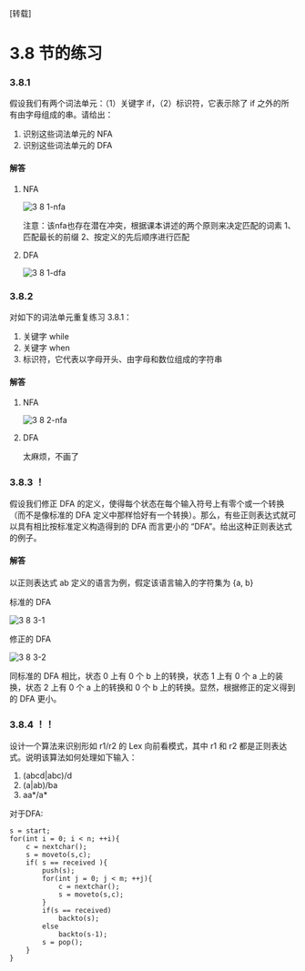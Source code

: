 [转载]
# 3.8 节的练习

### 3.8.1

假设我们有两个词法单元：（1）关键字 if，（2）标识符，它表示除了 if 之外的所有由字母组成的串。请给出：

1. 识别这些词法单元的 NFA
2. 识别这些词法单元的 DFA

#### 解答

1. NFA

    ![3 8 1-nfa](https://f.cloud.github.com/assets/340282/448499/c5cb2ba0-b248-11e2-94f4-90d117eabdfd.gif)
    
    注意：该nfa也存在潜在冲突，根据课本讲述的两个原则来决定匹配的词素 1、匹配最长的前缀 2、按定义的先后顺序进行匹配

2. DFA

    ![3 8 1-dfa](https://f.cloud.github.com/assets/340282/448502/cb3623ba-b248-11e2-8397-d15e14def501.gif)


### 3.8.2

对如下的词法单元重复练习 3.8.1：

1. 关键字 while
2. 关键字 when
3. 标识符，它代表以字母开头、由字母和数位组成的字符串

#### 解答

1. NFA

    ![3 8 2-nfa](https://f.cloud.github.com/assets/340282/448535/182bd758-b24b-11e2-8375-454b3a9dc812.gif)

2. DFA

    太麻烦，不画了

### 3.8.3 ！

假设我们修正 DFA 的定义，使得每个状态在每个输入符号上有零个或一个转换（而不是像标准的 DFA 定义中那样恰好有一个转换）。那么，有些正则表达式就可以具有相比按标准定义构造得到的 DFA 而言更小的 “DFA”。给出这种正则表达式的例子。

#### 解答

以正则表达式 ab 定义的语言为例，假定该语言输入的字符集为 {a, b}

标准的 DFA

![3 8 3-1](https://f.cloud.github.com/assets/340282/451932/881521e6-b2c3-11e2-935c-0a6c8177ad87.gif)


修正的 DFA

![3 8 3-2](https://f.cloud.github.com/assets/340282/448895/11fa403a-b260-11e2-9f30-f6c2b6c72539.gif)

同标准的 DFA 相比，状态 0 上有 0 个 b 上的转换，状态 1 上有 0 个 a 上的装换，状态 2 上有 0 个 a 上的转换和 0 个 b 上的转换。显然，根据修正的定义得到的 DFA 更小。

### 3.8.4 ！！

设计一个算法来识别形如 r1/r2 的 Lex 向前看模式，其中 r1 和 r2 都是正则表达式。说明该算法如何处理如下输入：

1. (abcd|abc)/d
2. (a|ab)/ba
3. aa\*/a\*

对于DFA:
	
	s = start;
	for(int i = 0; i < n; ++i){
		c = nextchar();
		s = moveto(s,c);
		if( s == received ){
			push(s);
			for(int j = 0; j < m; ++j){
				c = nextchar();
				s = moveto(s,c);
			}
			if(s == received)
				backto(s);
			else
				backto(s-1);
			s = pop();
		}
	}
